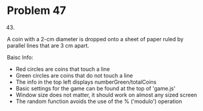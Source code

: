 # Problem 47

43) 
A coin with a 2-cm diameter is dropped onto a sheet of paper ruled by parallel lines that are 3 cm apart.

Baisc Info:
- Red circles are coins that touch a line
- Green circles are coins that do not touch a line
- The info in the top left displays numberGreen/totalCoins
- Basic settings for the game can be found at the top of 'game.js'
- Window size does not matter, it should work on almost any sized screen
- The random function avoids the use of the % ('modulo') operation